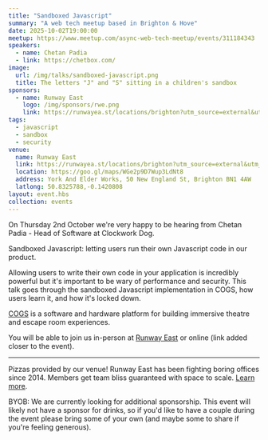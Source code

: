 ```yaml
---
title: "Sandboxed Javascript"
summary: "A web tech meetup based in Brighton & Hove"
date: 2025-10-02T19:00:00
meetup: https://www.meetup.com/async-web-tech-meetup/events/311184343
speakers:
  - name: Chetan Padia
  - link: https://chetbox.com/
image:
  url: /img/talks/sandboxed-javascript.png
  title: The letters "J" and "S" sitting in a children's sandbox
sponsors:
  - name: Runway East
    logo: /img/sponsors/rwe.png
    link: https://runwayea.st/locations/brighton?utm_source=external&utm_medium=event&utm_campaign=sponsorship
tags:
  - javascript
  - sandbox
  - security
venue:
  name: Runway East
  link: https://runwayea.st/locations/brighton?utm_source=external&utm_medium=event&utm_campaign=sponsorship
  location: https://goo.gl/maps/WGe2p9D7Wup3LdNt8
  address: York And Elder Works, 50 New England St, Brighton BN1 4AW
  latlong: 50.8325788,-0.1420808
layout: event.hbs
collection: events
---
```


On Thursday 2nd October we're very happy to be hearing from Chetan Padia - Head of Software at Clockwork Dog.

Sandboxed Javascript: letting users run their own Javascript code in our product.

Allowing users to write their own code in your application is incredibly powerful but it's important to be wary of performance and security. This talk goes through the sandboxed Javascript implementation in COGS, how users learn it, and how it's locked down.

[COGS](https://cogs.show/) is a software and hardware platform for building immersive theatre and escape room experiences.

You will be able to join us in-person at [Runway East](https://runwayea.st/locations/brighton?utm_source=external&utm_medium=event&utm_campaign=sponsorship) or online (link added closer to the event).

---

Pizzas provided by our venue! Runway East has been fighting boring offices since 2014. Members get team bliss guaranteed with space to scale. [Learn more](https://runwayea.st/locations/brighton?utm_source=external&utm_medium=event&utm_campaign=sponsorship).

BYOB: We are currently looking for additional sponsorship. This event will likely not have a sponsor for drinks, so if you'd like to have a couple during the event please bring some of your own (and maybe some to share if you're feeling generous).
